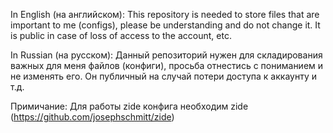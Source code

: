 In English (на английском):
This repository is needed to store files that are important to me (configs), please be understanding and do not change it. It is public in case of loss of access to the account, etc.

In Russian (на русском):
Данный репозиторий нужен для складирования важных для меня файлов (конфиги), просьба отнестись с пониманием и не изменять его. Он публичный на случай потери доступа к аккаунту и т.д.

Примичание:
Для работы zide конфига необходим zide (https://github.com/josephschmitt/zide)
